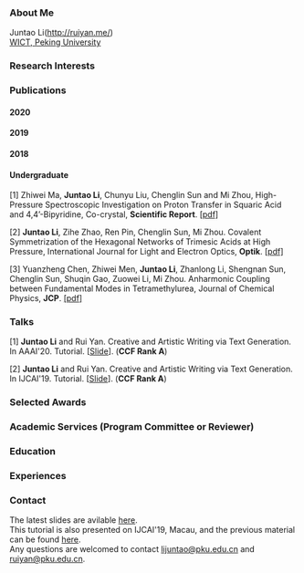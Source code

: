 ### About Me
Juntao Li(http://ruiyan.me/)<br>
[WICT, Peking University](http://www.wict.pku.edu.cn/)

### Research Interests





### Publications

#### 2020

#### 2019

#### 2018




#### Undergraduate
[1] Zhiwei Ma, **Juntao Li**, Chunyu Liu, Chenglin Sun and Mi Zhou, High-Pressure Spectroscopic Investigation on Proton Transfer in Squaric Acid and 4,4’-Bipyridine, Co-crystal, **Scientific Report**. [[pdf]](https://www.nature.com/articles/s41598-017-04980-3.pdf)

[2] **Juntao Li**, Zihe Zhao, Ren Pin, Chenglin Sun, Mi Zhou. Covalent Symmetrization of the Hexagonal Networks of Trimesic Acids at High Pressure, International Journal for Light and Electron Optics, **Optik**. [[pdf]](https://www.sciencedirect.com/science/article/abs/pii/S003040261630184X)

[3] Yuanzheng Chen, Zhiwei Men, **Juntao Li**, Zhanlong Li, Shengnan Sun, Chenglin Sun, Shuqin Gao, Zuowei Li, Mi Zhou. Anharmonic Coupling between Fundamental Modes in Tetramethylurea, Journal of Chemical Physics, **JCP**. [[pdf]](https://dr.ntu.edu.sg/bitstream/10356/98746/1/Anharmonic%20coupling%20between%20fundamental%20modes%20in%20tetramethylurea.pdf)


### Talks
[1] **Juntao Li** and Rui Yan. Creative and Artistic Writing via Text Generation. In AAAI'20. Tutorial. [[Slide](https://lijuntaopku.github.io/AAAI2020-tutorial/AAAI20-tutorial.pdf)]. (**CCF Rank A**)

[2] **Juntao Li** and Rui Yan. Creative and Artistic Writing via Text Generation. In IJCAI'19. Tutorial. [[Slide](https://lijuntaopku.github.io/ijcai2019tutorial/ijcai-tutorial.pdf)]. (**CCF Rank A**)
    





### Selected Awards




### Academic Services (Program Committee or Reviewer)


### Education

### Experiences

### Contact
The latest slides are avilable [here](AAAI20-tutorial.pdf).<br>
This tutorial is also presented on IJCAI'19, Macau, and the previous material can be found [here](https://lijuntaopku.github.io/ijcai2019tutorial/).<br>
Any questions are welcomed to contact <lijuntao@pku.edu.cn> and <ruiyan@pku.edu.cn>.
